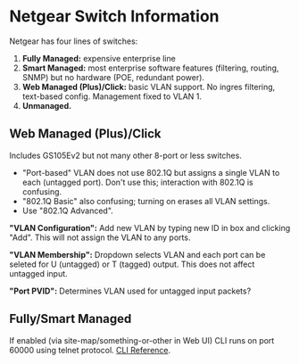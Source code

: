 Netgear Switch Information
==========================

Netgear has four lines of switches:
1. **Fully Managed:** expensive enterprise line
2. **Smart Managed:** most enterprise software features (filtering,
   routing, SNMP) but no hardware (POE, redundant power).
3. **Web Managed (Plus)/Click:** basic VLAN support. No ingres
   filtering, text-based config. Management fixed to VLAN 1.
4. **Unmanaged.**


Web Managed (Plus)/Click
------------------------

Includes GS105Ev2 but not many other 8-port or less switches.

* "Port-based" VLAN does not use 802.1Q but assigns a single VLAN to
  each (untagged port). Don't use this; interaction with 802.1Q is
  confusing.
* "802.1Q Basic" also confusing; turning on erases all VLAN settings.
* Use "802.1Q Advanced".

**"VLAN Configuration":** Add new VLAN by typing new ID in box and
clicking "Add". This will not assign the VLAN to any ports.

**"VLAN Membership":** Dropdown selects VLAN and each port can be
seleted for U (untagged) or T (tagged) output. This does not affect
untagged input.

**"Port PVID":** Determines VLAN used for untagged input packets?


Fully/Smart Managed
-------------------

If enabled (via site-map/something-or-other in Web UI) CLI runs on
port 60000 using telnet protocol. [CLI Reference].

[CLI Reference]: http://www.downloads.netgear.com/files/gsm7312_gsm7324_fsm7326p_60015_cliref.pdf


